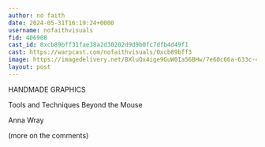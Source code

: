 ```yaml
---
author: no faith
date: 2024-05-31T16:19:24+0000
username: nofaithvisuals
fid: 406908
cast_id: 0xcb89bff31fae38a2d30202d9d9b0fc7dfb4d49f1
cast: https://warpcast.com/nofaithvisuals/0xcb89bff3
image: https://imagedelivery.net/BXluQx4ige9GuW0Ia56BHw/7e60c66a-633c-4a99-1ad7-a9410dc19700/original
layout: post
---
```

HANDMADE GRAPHICS  
  
Tools and Techniques Beyond the Mouse  
  
Anna Wray  
  
(more on the comments)  

<img src='https://imagedelivery.net/BXluQx4ige9GuW0Ia56BHw/7e60c66a-633c-4a99-1ad7-a9410dc19700/original' alt='' referrerpolicy='no-referrer'/>